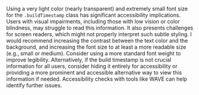 Using a very light color (nearly transparent) and extremely small font size for the `.buildTimestamp` class has significant accessibility implications. Users with visual impairments, including those with low vision or color blindness, may struggle to read this information. It also presents challenges for screen readers, which might not properly interpret such subtle styling. I would recommend increasing the contrast between the text color and the background, and increasing the font size to at least a more readable size (e.g., small or medium).  Consider using a more standard font weight to improve legibility.  Alternatively, if the build timestamp is not crucial information for all users, consider hiding it entirely for accessibility or providing a more prominent and accessible alternative way to view this information if needed.  Accessibility checks with tools like WAVE can help identify further issues.